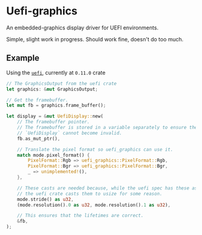 # Uefi-graphics

An embedded-graphics display driver for UEFI environments.

Simple, slight work in progress. Should work fine, doesn't do too much.

## Example

Using the [`uefi`](https://crates.io/crates/uefi), currently at `0.11.0` crate

```rust
// The GraphicsOutput from the uefi crate
let graphics: &mut GraphicsOutput;

// Get the framebuffer.
let mut fb = graphics.frame_buffer();

let display = &mut UefiDisplay::new(
    // The framebuffer pointer.
    // The framebuffer is stored in a variable separately to ensure the
    // `UefiDisplay` cannot become invalid.
    fb.as_mut_ptr(),

    // Translate the pixel format so uefi_graphics can use it.
    match mode.pixel_format() {
        PixelFormat::Rgb => uefi_graphics::PixelFormat::Rgb,
        PixelFormat::Bgr => uefi_graphics::PixelFormat::Bgr,
        _ => unimplemented!(),
    },

    // These casts are needed because, while the uefi spec has these as u32,
    // the uefi crate casts them to usize for some reason.
    mode.stride() as u32,
    (mode.resolution().0 as u32, mode.resolution().1 as u32),

    // This ensures that the lifetimes are correct.
    &fb,
);
```
